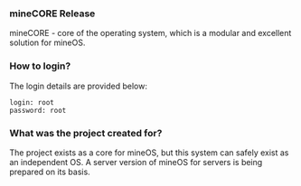 ### mineCORE Release
mineCORE - core of the operating system, which is a modular and excellent solution for mineOS.

### How to login?
The login details are provided below:
    
    login: root
    password: root

### What was the project created for?
The project exists as a core for mineOS, but this system can safely exist as an independent OS. A server version of mineOS for servers is being prepared on its basis.

